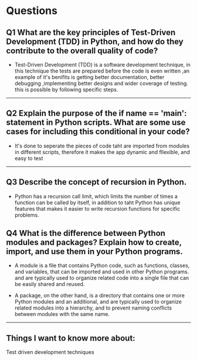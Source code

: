 # Questions

## Q1 What are the key principles of Test-Driven Development (TDD) in Python, and how do they contribute to the overall quality of code?

+ Test-Driven Development (TDD) is a software development technique, in this technique the tests are prepared before the code is even written ,an example of it's benifits is getting better documentation, better debugging ,implementing better designs and wider coverage of testing.
this is possible by following specific steps.

---

## Q2 Explain the purpose of the if __name__ == '__main__': statement in Python scripts. What are some use cases for including this conditional in your code?

+ It's done to seperate the pieces of code taht are imported from modules in different scripts, therefore it makes the app dynamic and fllexible, and easy to test

---

## Q3 Describe the concept of recursion in Python.
+ Python has a recursion call limit, which limits the number of times a function can be called by itself, in addition to taht Python has unique features that makes it easier to write recursion functions for specific problems.

## Q4 What is the difference between Python modules and packages? Explain how to create, import, and use them in your Python programs.

+ A module is a file that contains Python code, such as functions, classes, and variables, that can be imported and used in other Python programs. and are typically used to organize related code into a single file that can be easily shared and reused.

+ A package, on the other hand, is a directory that contains one or more Python modules and an additional, and are typically used to organize related modules into a hierarchy, and to prevent naming conflicts between modules with the same name.

---

## Things I want to know more about:
 
Test driven development techniques
